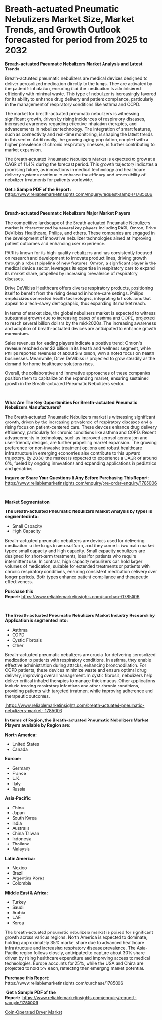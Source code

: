 <p><h1>Breath-actuated Pneumatic Nebulizers Market Size, Market Trends, and Growth Outlook forecasted for period from 2025 to 2032</h1></p><p><strong>Breath-actuated Pneumatic Nebulizers Market Analysis and Latest Trends</strong></p>
<p><p>Breath-actuated pneumatic nebulizers are medical devices designed to deliver aerosolized medication directly to the lungs. They are activated by the patient’s inhalation, ensuring that the medication is administered efficiently with minimal waste. This type of nebulizer is increasingly favored for its ability to enhance drug delivery and patient compliance, particularly in the management of respiratory conditions like asthma and COPD.</p><p>The market for breath-actuated pneumatic nebulizers is witnessing significant growth, driven by rising incidences of respiratory diseases, increased awareness regarding effective inhalation therapies, and advancements in nebulizer technology. The integration of smart features, such as connectivity and real-time monitoring, is shaping the latest trends in this sector. Additionally, the growing aging population, coupled with a higher prevalence of chronic respiratory illnesses, is further contributing to market expansion.</p><p>The Breath-actuated Pneumatic Nebulizers Market is expected to grow at a CAGR of 11.4% during the forecast period. This growth trajectory indicates a promising future, as innovations in medical technology and healthcare delivery systems continue to enhance the efficacy and accessibility of nebulizer treatments for patients worldwide.</p></p>
<p><strong>Get a Sample PDF of the Report:&nbsp;</strong> <a href="https://www.reliablemarketinsights.com/enquiry/request-sample/1785006?utm_campaign=1937&utm_medium=2&utm_source=Github&utm_content=ia&utm_term=25032025&utm_id=breath-actuated-pneumatic-nebulizers">https://www.reliablemarketinsights.com/enquiry/request-sample/1785006</a></p>
<p>&nbsp;</p>
<p><strong>Breath-actuated Pneumatic Nebulizers Major Market Players</strong></p>
<p><p>The competitive landscape of the Breath-actuated Pneumatic Nebulizers market is characterized by several key players including PARI, Omron, Drive DeVilbiss Healthcare, Philips, and others. These companies are engaged in the development of innovative nebulizer technologies aimed at improving patient outcomes and enhancing user experience. </p><p>PARI is known for its high-quality nebulizers and has consistently focused on research and development to innovate product lines, driving growth through a robust pipeline of new features. Omron, a significant player in the medical device sector, leverages its expertise in respiratory care to expand its market share, propelled by increasing prevalence of respiratory diseases.</p><p>Drive DeVilbiss Healthcare offers diverse respiratory products, positioning itself to benefit from the rising demand in home-care settings. Philips emphasizes connected health technologies, integrating IoT solutions that appeal to a tech-savvy demographic, thus expanding its market reach.</p><p>In terms of market size, the global nebulizers market is expected to witness substantial growth due to increasing cases of asthma and COPD, projected to reach several billion dollars by the mid-2020s. The increasing awareness and adoption of breath-actuated devices are anticipated to enhance growth momentum.</p><p>Sales revenues for leading players indicate a positive trend; Omron's revenue reached over $2 billion in its health and wellness segment, while Philips reported revenues of about $19 billion, with a noted focus on health businesses. Meanwhile, Drive DeVilbiss is projected to grow steadily as the demand for home healthcare solutions rises. </p><p>Overall, the collaborative and innovative approaches of these companies position them to capitalize on the expanding market, ensuring sustained growth in the Breath-actuated Pneumatic Nebulizers sector.</p></p>
<p>&nbsp;</p>
<p><strong>What Are The Key Opportunities For Breath-actuated Pneumatic Nebulizers Manufacturers?</strong></p>
<p><p>The Breath-actuated Pneumatic Nebulizers market is witnessing significant growth, driven by the increasing prevalence of respiratory diseases and a rising focus on patient-centered care. These devices enhance drug delivery efficiency, particularly for chronic conditions like asthma and COPD. Recent advancements in technology, such as improved aerosol generation and user-friendly designs, are further propelling market expansion. The growing preference for non-invasive treatment options and robust healthcare infrastructure in emerging economies also contribute to this upward trajectory. By 2030, the market is expected to experience a CAGR of around 6%, fueled by ongoing innovations and expanding applications in pediatrics and geriatrics.</p></p>
<p><strong>Inquire or Share Your Questions If Any Before Purchasing This Report:</strong> <a href="https://www.reliablemarketinsights.com/enquiry/pre-order-enquiry/1785006?utm_campaign=1937&utm_medium=2&utm_source=Github&utm_content=ia&utm_term=25032025&utm_id=breath-actuated-pneumatic-nebulizers">https://www.reliablemarketinsights.com/enquiry/pre-order-enquiry/1785006</a></p>
<p>&nbsp;</p>
<p><strong>Market Segmentation</strong></p>
<p><strong>The Breath-actuated Pneumatic Nebulizers Market Analysis by types is segmented into:</strong></p>
<p><ul><li>Small Capacity</li><li>High Capacity</li></ul></p>
<p><p>Breath-actuated pneumatic nebulizers are devices used for delivering medication to the lungs in aerosol form, and they come in two main market types: small capacity and high capacity. Small capacity nebulizers are designed for short-term treatments, ideal for patients who require intermittent use. In contrast, high capacity nebulizers can hold larger volumes of medication, suitable for extended treatments or patients with chronic respiratory conditions, ensuring consistent medication delivery over longer periods. Both types enhance patient compliance and therapeutic effectiveness.</p></p>
<p><strong>Purchase this Report:&nbsp;</strong><a href="https://www.reliablemarketinsights.com/purchase/1785006?utm_campaign=1937&utm_medium=2&utm_source=Github&utm_content=ia&utm_term=25032025&utm_id=breath-actuated-pneumatic-nebulizers">https://www.reliablemarketinsights.com/purchase/1785006</a></p>
<p>&nbsp;</p>
<p><strong>The Breath-actuated Pneumatic Nebulizers Market Industry Research by Application is segmented into:</strong></p>
<p><ul><li>Asthma</li><li>COPD</li><li>Cystic Fibrosis</li><li>Other</li></ul></p>
<p><p>Breath-actuated pneumatic nebulizers are crucial for delivering aerosolized medication to patients with respiratory conditions. In asthma, they enable effective administration during attacks, enhancing bronchodilation. For COPD patients, these devices minimize waste and ensure optimal drug delivery, improving overall management. In cystic fibrosis, nebulizers help deliver critical inhaled therapies to manage thick mucus. Other applications include treating respiratory infections and other chronic conditions, providing patients with targeted treatment while improving adherence and therapeutic outcomes.</p></p>
<p><a href="https://www.reliablemarketinsights.com/breath-actuated-pneumatic-nebulizers-market-r1785006?utm_campaign=1937&utm_medium=2&utm_source=Github&utm_content=ia&utm_term=25032025&utm_id=breath-actuated-pneumatic-nebulizers">&nbsp;https://www.reliablemarketinsights.com/breath-actuated-pneumatic-nebulizers-market-r1785006</a></p>
<p><strong>In terms of Region, the Breath-actuated Pneumatic Nebulizers Market Players available by Region are:</strong></p>
<p>
    <p> <strong> North America: </strong>
        <ul>
            <li>United States</li>
            <li>Canada</li>
        </ul>
        </p> 
    <p> <strong> Europe: </strong>
        <ul>
            <li>Germany</li>
            <li>France</li>
            <li>U.K.</li>
            <li>Italy</li>
            <li>Russia</li>
        </ul>
        </p> 
    <p> <strong> Asia-Pacific: </strong>
        <ul>
            <li>China</li>
            <li>Japan</li>
            <li>South Korea</li>
            <li>India</li>
            <li>Australia</li>
            <li>China Taiwan</li>
            <li>Indonesia</li>
            <li>Thailand</li>
            <li>Malaysia</li>
        </ul>
        </p> 
    <p> <strong> Latin America: </strong>
        <ul>
            <li>Mexico</li>
            <li>Brazil</li>
            <li>Argentina Korea</li>
            <li>Colombia</li>
        </ul>
        </p> 
    <p> <strong> Middle East & Africa: </strong>
        <ul>
            <li>Turkey</li>
            <li>Saudi</li>
            <li>Arabia</li>
            <li>UAE</li>
            <li>Korea</li>
        </ul>
    </p>
    </p>
<p><p>The breath-actuated pneumatic nebulizers market is poised for significant growth across various regions. North America is expected to dominate, holding approximately 35% market share due to advanced healthcare infrastructure and increasing respiratory disease prevalence. The Asia-Pacific region follows closely, anticipated to capture about 30% share driven by rising healthcare expenditure and improving access to medical technologies. Europe accounts for 25%, while the USA and China are projected to hold 5% each, reflecting their emerging market potential.</p></p>
<p><strong>Purchase this Report: </strong><a href="https://www.reliablemarketinsights.com/purchase/1785006?utm_campaign=1937&utm_medium=2&utm_source=Github&utm_content=ia&utm_term=25032025&utm_id=breath-actuated-pneumatic-nebulizers">https://www.reliablemarketinsights.com/purchase/1785006</a></p>
<p>&nbsp;<strong>Get a Sample PDF of the Report:&nbsp;&nbsp;</strong><a href="https://www.reliablemarketinsights.com/enquiry/request-sample/1785006?utm_campaign=1937&utm_medium=2&utm_source=Github&utm_content=ia&utm_term=25032025&utm_id=breath-actuated-pneumatic-nebulizers">https://www.reliablemarketinsights.com/enquiry/request-sample/1785006</a></p>
<p><strong></strong></p>
<p><p><a href="https://github.com/bmorecock/Market-Research-Report-List-6/blob/main/coin-operated-dryer-market.md?utm_campaign=1937&utm_medium=2&utm_source=Github&utm_content=ia&utm_term=25032025&utm_id=breath-actuated-pneumatic-nebulizers">Coin-Operated Dryer Market</a></p></p>